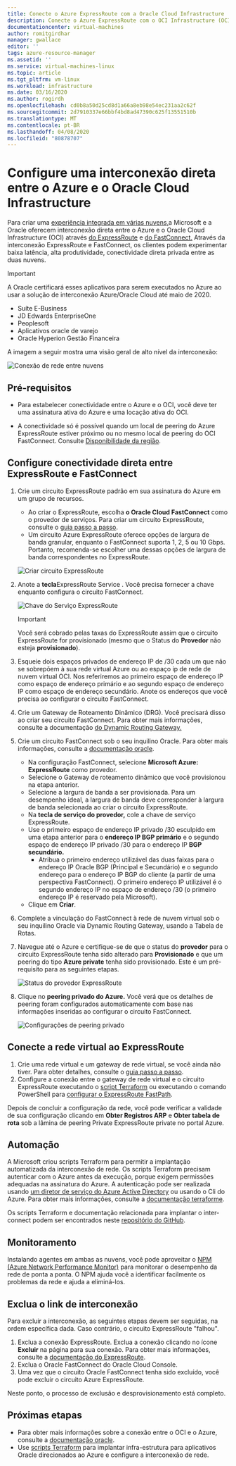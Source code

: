 ```yaml
---
title: Conecte o Azure ExpressRoute com a Oracle Cloud Infrastructure | Microsoft Docs
description: Conecte o Azure ExpressRoute com o OCI Infrastructure (OCI) FastConnect para permitir soluções de aplicativos Oracle em nuvem cruzada
documentationcenter: virtual-machines
author: romitgirdhar
manager: gwallace
editor: ''
tags: azure-resource-manager
ms.assetid: ''
ms.service: virtual-machines-linux
ms.topic: article
ms.tgt_pltfrm: vm-linux
ms.workload: infrastructure
ms.date: 03/16/2020
ms.author: rogirdh
ms.openlocfilehash: cd0b8a50d25cd8d1a66a8eb98e54ec231aa2c62f
ms.sourcegitcommit: 2d7910337e66bbf4bd8ad47390c625f13551510b
ms.translationtype: MT
ms.contentlocale: pt-BR
ms.lasthandoff: 04/08/2020
ms.locfileid: "80878707"
---
```

# <a name="set-up-a-direct-interconnection-between-azure-and-oracle-cloud-infrastructure"></a>Configure uma interconexão direta entre o Azure e o Oracle Cloud Infrastructure  

Para criar uma [experiência integrada em várias nuvens,](oracle-oci-overview.md)a Microsoft e a Oracle oferecem interconexão direta entre o Azure e o Oracle Cloud Infrastructure (OCI) através [do ExpressRoute](../../../expressroute/expressroute-introduction.md) e [do FastConnect.](https://docs.cloud.oracle.com/iaas/Content/Network/Concepts/fastconnectoverview.htm) Através da interconexão ExpressRoute e FastConnect, os clientes podem experimentar baixa latência, alta produtividade, conectividade direta privada entre as duas nuvens.

> [!IMPORTANT]
> A Oracle certificará esses aplicativos para serem executados no Azure ao usar a solução de interconexão Azure/Oracle Cloud até maio de 2020.
> * Suíte E-Business
> * JD Edwards EnterpriseOne
> * Peoplesoft
> * Aplicativos oracle de varejo
> * Oracle Hyperion Gestão Financeira

A imagem a seguir mostra uma visão geral de alto nível da interconexão:

![Conexão de rede entre nuvens](media/configure-azure-oci-networking/azure-oci-connect.png)

## <a name="prerequisites"></a>Pré-requisitos

* Para estabelecer conectividade entre o Azure e o OCI, você deve ter uma assinatura ativa do Azure e uma locação ativa do OCI.

* A conectividade só é possível quando um local de peering do Azure ExpressRoute estiver próximo ou no mesmo local de peering do OCI FastConnect. Consulte [Disponibilidade da região](oracle-oci-overview.md#region-availability).

## <a name="configure-direct-connectivity-between-expressroute-and-fastconnect"></a>Configure conectividade direta entre ExpressRoute e FastConnect

1. Crie um circuito ExpressRoute padrão em sua assinatura do Azure em um grupo de recursos. 
    * Ao criar o ExpressRoute, escolha **o Oracle Cloud FastConnect** como o provedor de serviços. Para criar um circuito ExpressRoute, consulte o [guia passo a passo](../../../expressroute/expressroute-howto-circuit-portal-resource-manager.md).
    * Um circuito Azure ExpressRoute oferece opções de largura de banda granular, enquanto o FastConnect suporta 1, 2, 5 ou 10 Gbps. Portanto, recomenda-se escolher uma dessas opções de largura de banda correspondentes no ExpressRoute.

    ![Criar circuito ExpressRoute](media/configure-azure-oci-networking/exr-create-new.png)
1. Anote a **tecla**ExpressRoute Service . Você precisa fornecer a chave enquanto configura o circuito FastConnect.

    ![Chave do Serviço ExpressRoute](media/configure-azure-oci-networking/exr-service-key.png)

    > [!IMPORTANT]
    > Você será cobrado pelas taxas do ExpressRoute assim que o circuito ExpressRoute for provisionado (mesmo que o Status do **Provedor** não esteja **provisionado**).

1. Esqueie dois espaços privados de endereço IP de /30 cada um que não se sobrepõem à sua rede virtual Azure ou ao espaço ip de rede de nuvem virtual OCI. Nos referiremos ao primeiro espaço de endereço IP como espaço de endereço primário e ao segundo espaço de endereço IP como espaço de endereço secundário. Anote os endereços que você precisa ao configurar o circuito FastConnect.
1. Crie um Gateway de Roteamento Dinâmico (DRG). Você precisará disso ao criar seu circuito FastConnect. Para obter mais informações, consulte a documentação [do Dynamic Routing Gateway.](https://docs.cloud.oracle.com/iaas/Content/Network/Tasks/managingDRGs.htm)
1. Crie um circuito FastConnect sob o seu inquilino Oracle. Para obter mais informações, consulte a [documentação oracle](https://docs.cloud.oracle.com/iaas/Content/Network/Concepts/azure.htm).
  
    * Na configuração FastConnect, selecione **Microsoft Azure: ExpressRoute** como provedor.
    * Selecione o Gateway de roteamento dinâmico que você provisionou na etapa anterior.
    * Selecione a largura de banda a ser provisionada. Para um desempenho ideal, a largura de banda deve corresponder à largura de banda selecionada ao criar o circuito ExpressRoute.
    * Na **tecla de serviço do provedor,** cole a chave de serviço ExpressRoute.
    * Use o primeiro espaço de endereço IP privado /30 esculpido em uma etapa anterior para o **endereço IP BGP primário** e o segundo espaço de endereço IP privado /30 para o endereço IP **BGP secundário.**
        * Atribua o primeiro endereço utilizável das duas faixas para o endereço IP Oracle BGP (Principal e Secundário) e o segundo endereço para o endereço IP BGP do cliente (a partir de uma perspectiva FastConnect). O primeiro endereço IP utilizável é o segundo endereço IP no espaço de endereço /30 (o primeiro endereço IP é reservado pela Microsoft).
    * Clique em **Criar**.
1. Complete a vinculação do FastConnect à rede de nuvem virtual sob o seu inquilino Oracle via Dynamic Routing Gateway, usando a Tabela de Rotas.
1. Navegue até o Azure e certifique-se de que o status do **provedor** para o circuito ExpressRoute tenha sido alterado para **Provisionado** e que um peering do tipo **Azure private** tenha sido provisionado. Este é um pré-requisito para as seguintes etapas.

    ![Status do provedor ExpressRoute](media/configure-azure-oci-networking/exr-provider-status.png)
1. Clique no **peering privado do Azure.** Você verá que os detalhes de peering foram configurados automaticamente com base nas informações inseridas ao configurar o circuito FastConnect.

    ![Configurações de peering privado](media/configure-azure-oci-networking/exr-private-peering.png)

## <a name="connect-virtual-network-to-expressroute"></a>Conecte a rede virtual ao ExpressRoute

1. Crie uma rede virtual e um gateway de rede virtual, se você ainda não tiver. Para obter detalhes, consulte o [guia passo a passo](../../../expressroute/expressroute-howto-add-gateway-portal-resource-manager.md).
1. Configure a conexão entre o gateway de rede virtual e o circuito ExpressRoute executando o [script Terraform](https://github.com/microsoft/azure-oracle/tree/master/InterConnect-2) ou executando o comando PowerShell para [configurar o ExpressRoute FastPath](../../../expressroute/expressroute-howto-linkvnet-arm.md#configure-expressroute-fastpath).

Depois de concluir a configuração da rede, você pode verificar a validade de sua configuração clicando em **Obter Registros ARP** e **Obter tabela de rota** sob a lâmina de peering Private ExpressRoute private no portal Azure.

## <a name="automation"></a>Automação

A Microsoft criou scripts Terraform para permitir a implantação automatizada da interconexão de rede. Os scripts Terraform precisam autenticar com o Azure antes da execução, porque exigem permissões adequadas na assinatura do Azure. A autenticação pode ser realizada usando [um diretor de serviço do Azure Active Directory](../../../active-directory/develop/app-objects-and-service-principals.md#service-principal-object) ou usando o Cli do Azure. Para obter mais informações, consulte a [documentação terraforme](https://www.terraform.io/docs/providers/azurerm/auth/azure_cli.html).

Os scripts Terraform e documentação relacionada para implantar o inter-connect podem ser encontrados neste [repositório do GitHub](https://aka.ms/azureociinterconnecttf).

## <a name="monitoring"></a>Monitoramento

Instalando agentes em ambas as nuvens, você pode aproveitar o [NPM (Azure Network Performance Monitor)](../../../expressroute/how-to-npm.md) para monitorar o desempenho da rede de ponta a ponta. O NPM ajuda você a identificar facilmente os problemas da rede e ajuda a eliminá-los.

## <a name="delete-the-interconnect-link"></a>Exclua o link de interconexão

Para excluir a interconexão, as seguintes etapas devem ser seguidas, na ordem específica dada. Caso contrário, o circuito ExpressRoute "falhou".

1. Exclua a conexão ExpressRoute. Exclua a conexão clicando no ícone **Excluir** na página para sua conexão. Para obter mais informações, consulte a [documentação do ExpressRoute](../../../expressroute/expressroute-howto-linkvnet-portal-resource-manager.md#delete-a-connection-to-unlink-a-vnet).
1. Exclua o Oracle FastConnect do Oracle Cloud Console.
1. Uma vez que o circuito Oracle FastConnect tenha sido excluído, você pode excluir o circuito Azure ExpressRoute.

Neste ponto, o processo de exclusão e desprovisionamento está completo.

## <a name="next-steps"></a>Próximas etapas

* Para obter mais informações sobre a conexão entre o OCI e o Azure, consulte a [documentação oracle](https://docs.cloud.oracle.com/iaas/Content/Network/Concepts/azure.htm).
* Use [scripts Terraform](https://aka.ms/azureociinterconnecttf) para implantar infra-estrutura para aplicativos Oracle direcionados ao Azure e configure a interconexão de rede. 
